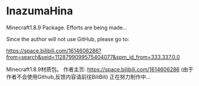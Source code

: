 # InazumaHina
Minecraft1.8.9 Package.
Efforts are being made...


Since the author will not use GitHub, please go to:

https://space.bilibili.com/1614606286?from=search&seid=1128799099575404077&spm_id_from=333.337.0.0


Minecraft1.8.9材质包。
作者主页:
https://space.bilibili.com/1614606286
(由于作者不会使用Github,反馈内容请前往BiliBili)
正在努力制作中...
